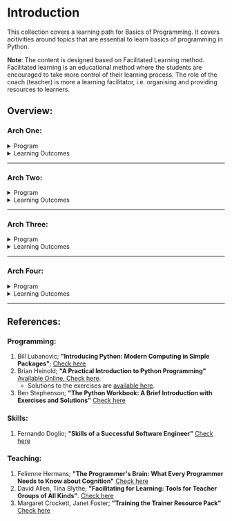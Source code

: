 # Introduction

This collection covers a learning path for Basics of Programming. It covers acitivities around topics that are essential to learn basics of programming in Python.

**Note**: The content is designed based on Facilitated Learning method. Facilitated learning is an educational method where the students are encouraged to take more control of their learning process. The role of the coach (teacher) is more a learning facilitator, i.e. organising and providing resources to learners.

## Overview:

### Arch One:
<details>
<summary>Program</summary>

### Week01: Linear Programs.

<!-- 
**Facilitating Learning**: [Check Week 01/inf-bc-w01-teaching.md](./week01/inf-bc-w01-teaching.md) 
--> 

<details>
<summary>Content</summary>

#### Programming 
General concepts of programs, basic data types, basic calculations in Python, linear programs in Python with simple input / output.

**Learning Activities**: [Check Week 01/inf-bc-w01-python.md](./week01/inf-bc-w01-python.md) 

<!-- #### Skills 
[todo: make a list of final elements from week 01 skills]

**Learning Activities**: [Check Week 01/inf-bc-w01-skills.md](./week01/inf-bc-w01-skills.md) 
-->
</details>

### Week02: Branching Programs.

<!-- 
**Facilitating Learning**: [Check Week 02/inf-bc-w02-teaching.md](./week02/inf-bc-w02-teaching.md)
--> 

<details>
<summary>Content </summary>

#### Programming 
Boolean expressions and conditional statements, basics of string processing with simple input / output.

**Learning Activities**: [Check Week 02/inf-bc-w02-python.md](./week02/inf-bc-w02-python.md) 

<!-- #### Skills 
[todo: make a list of final elements from week 02 skills]

**Learning Activities**: [Check Week 02/inf-bc-w02-skills.md](./week02/inf-bc-w02-skills.md) 
-->

</details>


### Week03: Iterative Programs.

<!-- 
**Facilitating Learning**: [Check Week 03/inf-bc-w03-teaching.md](./week03/inf-bc-w03-teaching.md)
--> 

<details>
<summary>Content </summary>

#### Programming 
General concepts of loops (*while* and *for*) and more functions for strings: type conversions, length, replacing, splitting and joining.

**Learning Activities**: [Check Week 03/inf-bc-w03-python.md](./week03/inf-bc-w03-python.md) 

<!-- #### Skills 
[todo: make a list of final elements from week 02 skills]

**Learning Activities**: [Check Week 03/inf-bc-w03-skills.md](./week03/inf-bc-w03-skills.md) 
-->

</details>


### Week04: Review / Challenges.

<details>
<summary>Content </summary>

#### Programming 
A programming challenge that covers previous weeks

**Learning Activities**: [Check Week 04/inf-bc-w04-challenge.md](./week04/inf-bc-w04-challenge.md) 

</details>

</details>

<details>
<summary>Learning Outcomes</summary>

**Programming Elements**: In **Arch One** the following programming elements are covered:

	- primitive data types: characters, strings, integer, float and booleans.
	- basic numerical operations: + , - , * , / , %
	- simple user inputs and print formats.
	- conditional statements: if-else statements
	- loops: while and for.
	- basic string processing: length, split, join, replace, join.

As a result of participating in **BaseCamp:Arch One**, students will be able to:

1. Read, Understand and Analyse the behaviour of a Python program implementing the programming elements covered in Arch One.
2. Implement their solutions for a given problem statement using the programming elements covered in Arch One.
3. Organise working environment using command lines for making folders, changing paths, listing contents of a folder, managing (copy, delete, rename) files.
4. Implementing their Python programs in Python Shell and an IDE.
5. Execute Python programs using a terminal and an IDE.

<!-- 
6. Plan, Follow, Execute daily learning activities and reflect on what have been learned.
7. Understand the concept of the acceptance testing on general applications.
8. Plan and Execute basics (variety of user inputs) of acceptance testing on a console based Python program.
9. [todo: what can the student do?] is introduced to the HR, teachers, students and various tools that are used
10. Manage her/his learning process using basic Time Management methods.
11. makes plans based on a self-chosen method [todo: overlaps with 6].
12. is introduced to various learning strategies [todo: overlaps with 6.]
13. applies learning strategies [todo: rephrase 12, 6]
14. reflects on his/her own work every week. 
15. knows how to build a dossier [todo: rephrase, perhaps has built something already] 
-->

</details>

<hr />

### Arch Two:

<details>
<summary>Program</summary>

### Week05: Functions, Lists and Tuples.


<!--
**Facilitating Learning**: [Check Week 05/inf-bc-w05-teaching.md](./week05/inf-bc-w05-teaching.md)
--> 

<details>
<summary>Content</summary>

#### Programming 
General concepts of functions, basics of lists and tuples as collective structures.

**Learning Activities**: [Check Week 05/inf-bc-w05-python.md](./week05/inf-bc-w05-python.md) 
<!--
#### Skills 
[todo: make a list of final elements from week 01 skills]

**Learning Activities**: [Check Week 05/inf-bc-w05-skills.md](./week05/inf-bc-w05-skills.md) 
-->
</details>



### Week06: Functions, Dictionaries and Sets.


<!--
**Facilitating Learning**: [Check Week 06/inf-bc-w06-teaching.md](./week06/inf-bc-w06-teaching.md)
--> 

<details>
<summary>Content</summary>

#### Programming 
Arguments and parameters, default values for parameters, dictionaries and basics of sets.

**Learning Activities**: [Check Week 06/inf-bc-w06-python.md](./week06/inf-bc-w06-python.md) 
<!--
#### Skills 
[todo: make a list of final elements from week 01 skills]

**Learning Activities**: [Check Week 06/inf-bc-w06-skills.md](./week06/inf-bc-w06-skills.md) 
-->
</details>



### Week07: Functions and Nested Structures.


<!--
**Facilitating Learning**: [Check Week 07/inf-bc-w07-teaching.md](./week07/inf-bc-w07-teaching.md)
--> 

<details>
<summary>Content</summary>

#### Programming 
Lambda expressions, namespaces, and nested structures (lists, tuples, sets).

**Learning Activities**: [Check Week 07/inf-bc-w07-python.md](./week07/inf-bc-w07-python.md) 
<!--
#### Skills 
[todo: make a list of final elements from week 01 skills]

**Learning Activities**: [Check Week 07/inf-bc-w07-skills.md](./week07/inf-bc-w07-skills.md) 
-->
</details>



### Week08: Review / Challenges.

<details>
<summary>Content</summary>

- **Concepts** : There is no new topic for students who need to review previous weeks. The topics for the sprinters can be decided later [to do].

</details>


</details>

<details>
<summary>Learning Outcomes</summary>

As a result of participating in **BaseCamp:Part Two**, students will be able to:

1. [todo: Python in progress]
2. [todo: to be rephrased and aligned] Professionals skills: In Arch Two the following skills are covered: 
	- Apply and reflect on time management 
	- Research & problem solving 
	- Presentation of products/assignments 
	- Giving & receiving feedback 
	- Testing 
	- Introduction to GitHub 

</details>

<hr />

### Arch Three:

<details>
<summary>Program</summary>

### Week09: Everything is an Object.

<details>
<summary>Content </summary>

#### Programming 
Basic concepts of Classes, attributes, methods and instances in Python.

**Learning Activities**: [Check Week 09/inf-bc-w09-python.md](./week09/inf-bc-w09-python.md) 

</details>


### Week10: (Plain) Data Files.

<details>
<summary>Content </summary>

#### Programming 
Basic concepts of reading / writing data from / to plain files (binary and text) in Python.

**Learning Activities**: [Check Week 10/inf-bc-w10-python.md](./week10/inf-bc-w10-python.md) 

</details>


### Week11: Structured Data Files.

<details>
<summary>Content </summary>

#### Programming 
Basic concepts of reading / writing data from / to structured files (csv and json) in Python.

**Learning Activities**: [Check Week 11/inf-bc-w11-python.md](./week11/inf-bc-w11-python.md) 

</details>


### Week12: Review / Challenges

<details>
<summary>Content</summary>

- **Concepts** : There is no new topic for students who need to review previous weeks. The topics for the sprinters can be decided later [to do].
- **Exercises**: To do.
- **Status**: 
	- *Learning Path*: To do.
	- *Exercises*: To do (Framework is Ready).
	- *Products*: To do.

</details>



</details>

<details>
<summary>Learning Outcomes</summary>

As a result of participating in **BaseCamp:Part Three**, students will be able to:

1. Plan and execute detailed learning activity provided given general learning goals and resources.
2. 


</details>


<hr />

### Arch Four:

<details>
<summary>Program</summary>

**Idea**: planning is part of the student activity in the last arch. Students provide their plan at the beginning of the week and based on that they study and provide the solution.

### Week13: Data Base.

<details>
<summary>Content </summary>

#### Programming 
Basic concepts of reading / writing data from / to database (SQLite) in Python.

**Learning Activities**: [Check Week 13/inf-bc-w13-python.md](./week13/inf-bc-w13-python.md) 

</details>



### Week14: Functions: as a Type.

<details>
<summary>Content </summary>

#### Programming 
Basic concepts of higher order functions in Python.

**Learning Activities**: [Check Week 14/inf-bc-w14-python.md](./week14/inf-bc-w14-python.md) 

</details>

### Week15: Functions: Recursion.

<details>
<summary>Content </summary>

#### Programming 
Basic concepts of recursion in Python.

**Learning Activities**: [Check Week 15/inf-bc-w15-python.md](./week15/inf-bc-w15-python.md) 

</details>

### Week16: Review / Challenges

<details>
<summary>Content</summary>

- **Concepts** : There is no new topic for students who need to review previous weeks. The topics for the sprinters can be decided later [to do].
- **Exercises**: To do.
- **Status**: 
	- *Learning Path*: To do.
	- *Exercises*: To do.
	- *Products*: To do.

</details>


</details>

<details>
<summary>Learning Outcomes</summary>

As a result of participating in **BaseCamp:Part Four**, students will be able to:

1. Plan and execute weekly learning activity provided given end goals.


</details>


<hr />

<!--

## Final Projects
- [todo: ideas about projects that can cover majority of the learning elements.]

## Learning Outcomes

*Note: In the following learning outcomes the level and complexity of Python programs, problem statements and solutions will be determined based on what have been covered during the four Arches. For details read the learning outcomes of each Arch.*
 
As a result of participating in the **Full Program with Four Arches**, each individual student will be able to:

1. Determine if Informatica is her/his choice of study.
2. Determine if software engineering is her/his future career to pursue.
3. Manage (plan, monitor and control) his/her learning process in first year and second year HBO courses.
4. Apply iterative and accumulative concept of Development and Learning. 
5. Analyse a problem statement [todo: aspects of RE], Design a (programming) solution and Implement her/his solution in Python.
6. Understand and Apply best practices in Python coding ([PEP 8](https://peps.python.org/pep-0008/)).
7. Understand and Analyse the behaviour of an existing Python code.
8. Modify and Add new features to an existing Python code. 
9. Test, Debug and Detect syntactical and semantical errors in a Python program. 
10. Apply (basic) acceptance testing on a Python program.
11. Design and Implement (simple) unit tests for a Python program.
12. Communicate (both verbal and written) her/his ideas/solutions/questions clearly in both detailed and abstract level.
13. Oragnise *personal* programming Python projects in *her/his github repository*.
13. [more? skills?]

HBO-I Realiseren, Level One:
User Interaction: Realise and qualitatively test simple interactive products or services on the basis of an interactive design whereby use is made of accessible
tools, design guidelines and/or house style.
Infrustructure: Organise, test and make available
of a local/small infrastructure.
Software: Build, test and make available a simple software system. The set-up filling and querying of a data base is part of the software system.
-->

## References:
### Programming:
1. Bill Lubanovic; **"Introducing Python: Modern Computing in Simple Packages"**; [Check here](https://www.oreilly.com/library/view/introducing-python-2nd/9781492051374/) 
2. Brian Heinold; **"A Practical Introduction to Python Programming"** [Available Online, Check here](https://www.brianheinold.net/python/python_book.html).
	- Solutions to the exercises are [available here](https://github.com/henrytirla/Practical-Introduction-to-python).
3. Ben Stephenson; **"The Python Workbook: A Brief Introduction with Exercises and Solutions"** [Check here](https://link.springer.com/book/10.1007/978-3-319-14240-1)


### Skills:

1. Fernando Doglio; **"Skills of a Successful Software Engineer"** [Check here](https://www.manning.com/books/skills-of-a-successful-software-engineer?query=skills%20software%20engineers)

### Teaching:
1. Felienne Hermans; **"The Programmer's Brain: What Every Programmer Needs to Know about Cognition"** [Check here](https://www.amazon.com/Programmers-Brain-every-programmer-cognition/dp/1617298670)
2. David Allen, Tina Blythe; **"Facilitating for Learning: Tools for Teacher Groups of All Kinds"**. [Check here](https://www.amazon.com/Facilitating-Learning-Tools-Teacher-Groups/dp/0807757381)
3. Margaret Crockett, Janet Foster; **"Training the Trainer Resource Pack"** [Check here](http://www.ica-sae.org/trainer/english/index.htmArch)

